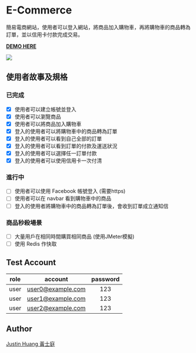 # E-Commerce 
簡易電商網站，使用者可以登入網站，將商品加入購物車，再將購物車的商品轉為訂單，並以信用卡付款完成交易。

[**DEMO HERE**](http://ecommercedemo-env.eba-tha6ig6k.ap-northeast-1.elasticbeanstalk.com/)

![](https://i.imgur.com/gvDVby7.png)

## 使用者故事及規格

### 已完成
- [x] 使用者可以建立帳號並登入
- [x] 使用者可以瀏覽商品
- [x] 使用者可以將商品加入購物車
- [x] 登入的使用者可以將購物車中的商品轉為訂單
- [x] 登入的使用者可以看到自己全部的訂單
- [x] 登入的使用者可以看到訂單的付款及運送狀況
- [x] 登入的使用者可以選擇任一訂單付款
- [x] 登入的使用者可以使用信用卡一次付清

### 進行中
- [ ] 使用者可以使用 Facebook 帳號登入 (需要https)
- [ ] 使用者可以在 navbar 看到購物車中的商品
- [ ] 登入的使用者將購物車中的商品轉為訂單後，會收到訂單成立通知信

### 商品秒殺場景
- [ ] 大量用戶在相同時間購買相同商品 (使用JMeter模擬)
- [ ] 使用 Redis 作快取

## Test Account
| role |      account      | password |
|:----:|:-----------------:|:--------:|
| user | user0@example.com |   123    |
| user | user1@example.com |   123    |
| user | user2@example.com |   123    |

## Author
[Justin Huang 黃士庭](https://www.linkedin.com/in/justinhuang777/) 

